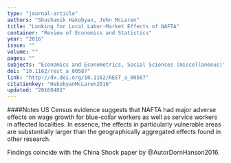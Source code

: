 ```yaml
---
type: "journal-article"
authors: "Shushanik Hakobyan, John McLaren"
title: "Looking for Local Labor-Market Effects of NAFTA"
container: "Review of Economics and Statistics"
year: "2016"
issue: ""
volume: ""
pages: ""
subjects: "Economics and Econometrics, Social Sciences (miscellaneous)"
doi: "10.1162/rest_a_00587"
link: "http://dx.doi.org/10.1162/REST_a_00587"
citationkey: "HakobyanMcLaren2016"
updated: "20160402"
---
```


####Notes
US Census evidence suggests that NAFTA had major adverse effects on wage growth for blue-collar workers as well as service workers in affected localities. In essence, the effects in particularly vulnerable areas are substantially larger than the geographically aggregated effects found in other research.

Findings coincide with the China Shock paper by @AutorDornHanson2016.